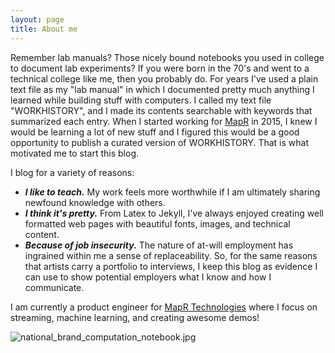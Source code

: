 ```yaml
---
layout: page
title: About me
---
```


Remember lab manuals? Those nicely bound notebooks you used in college to document lab experiments? If you were born in the 70's and went to a technical college like me, then you probably do. For years I've used a plain text file as my "lab manual" in which I documented pretty much anything I learned while building stuff with computers. I called my text file "WORKHISTORY", and I made its contents searchable with keywords that summarized each entry. When I started working for [MapR](http://www.mapr.com) in 2015, I knew I would be learning a lot of new stuff and I figured this would be a good opportunity to publish a curated version of WORKHISTORY. That is what motivated me to start this blog. 

I blog for a variety of reasons:

- ***I like to teach.*** My work feels more worthwhile if I am ultimately sharing newfound knowledge with others. 
- ***I think it's pretty.*** From Latex to Jekyll, I've always enjoyed creating well formatted web pages with beautiful fonts, images, and technical content.
- ***Because of job insecurity.*** The nature of at-will employment has ingrained within me a sense of replaceability. So, for the same reasons that artists carry a portfolio to interviews, I keep this blog as evidence I can use to show potential employers what I know and how I communicate.

I am currently a product engineer for [MapR Technologies](http://www.mapr.com) where I focus on streaming, machine learning, and creating awesome demos!

![national_brand_computation_notebook.jpg](http://iandow.github.io/img/national_brand_computation_notebook.jpg)


